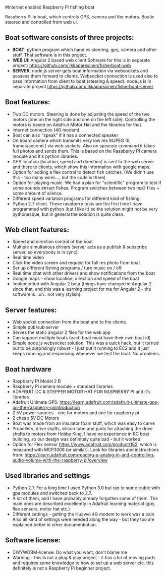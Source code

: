 
#Internet enabled Raspberry Pi fishing boat

Raspberry Pi in boat, which controls GPS, camera and the motors. Boatis steered and controlled from web ui.

## Boat software consists of three projects:
 - **BOAT**:  python program which handles steering, gps, camera and other stuff. That software is in this project.
 - **WEB UI**: Angular 2 based web client Software for this is in separate project: https://github.com/ilkkaparssinen/fisherboat-web
 - **SERVER**: node.js server gets boat information via websockets and passess them forward to clients. Websocket connection is used also to pass information from client to boat (steering & speed). node.js is in separate project https://github.com/ilkkaparssinen/fisherboat-server

## Boat features:
 - Two DC motors. Steering is done by adjusting the speed of the two motors (one on the right side and one on the left side). Controlling the motors is based on Adafruit Motor Hat and the libraries for that.
 - Internet connection (4G modem)
 - Boat can also "speak" if it has a connected speaker
 - On board camera which transmits very low res MJPEG (6 frames/second ) via web sockets. Also on spearate command it takes full photos and sends them. This is based on the Raspberyy PI camera module and it's python libraries.
 - GPS location (location, speed and direction) is sent to the web server and there to clients, which show this information with google maps.
 - Option for adding a flex control to detect fish catches. (We didn't use this - too many wires..., but the code is there).
 - Option for playing music. We had a plan for "scientific" program to test if some sounds atrract fishes. Program switches between two mp3 files + some amount of silence.
 - Different speed variation programs for different kind of fishing.
 - Python 2.7 client. These raspberry tests are the first time I have programmed with python (but I like it) so the solution might not be very pythonesque, but in general the solution is quite clean. 

## Web client features:
 - Speed and direction control of the boat
 - Multiple simultanous drivers (server acts as a publish & subscribe server, so everybody is in sync)
 - Real time video
 - Click the video screen and request for full res photo from boat
 - Set up different fishing programs / turn music on / off
 - Real time chat with other drivers and show notifications from the boat
 - Google maps - show location, direction and speed of the boat
 - Implemented with Angular 2 beta (things have changed in Angular 2 since that, and this was a learning project for me for Angular 2 - the software is ..uh.. not very stylish).
 
## Server features:
 - Web socket connection from the boat and to the clients. 
 - Simple pub/sub server
 - Serves the static angular 2 files for the web app
 - Can support multiple boats (each boat must have their own boat id)
 - Simple node.js websocket solution. This was a quick hack, but it turned out to be surprisingly robust - I just put it running to EC2 and it just keeps running and responsing whenever we test the boat. No problems.

## Boat hardware
  - Raspberry PI Model 2 B
  - Raspberry Pi camera module + standard libraries
  - ADAFRUIT DC & STEPPER MOTOR HAT FOR RASPBERRY PI and it's libraries
  - Adafruit Ultimate GPS: https://learn.adafruit.com/adafruit-ultimate-gps-on-the-raspberry-pi/introduction
  - 2 5V power sources - one for motors and one for raspberry pi
  - 2 cheap 5V DC Motors
  - Boat was made from an insulator foam stuff, which was easy to carve
  - Propellers, drive shafts, silicon tube and parts for attaching the drive shafts to motors from Hobby King. I have no experience in RC boat building, so our design was definitely quite bad - but it worked.
  - Option for Flex sensor https://www.adafruit.com/product/182, which is measured with MCP3008 (or similar). Look for libraries and instructions from: https://learn.adafruit.com/reading-a-analog-in-and-controlling-audio-volume-with-the-raspberry-pi/overview
  
## Used libraries and settings
  - Python 2.7. For a long time I used Python 3.0 but ran to some truble with gps modules and switched back to 2.7.
  - A lot of them, and I have probably already forgotten some of them. The main ones are described excellently in Adafruit learning material (gps, flex sensors, motor hat etc.)
  - Different settings - getting the Huawei 4G modem to work was a pain. Also all kind of settings were needed along the way - but they too are explained better in other documentiotion.

## Software license:
 - DWYWDBM-license: Do what you want, don't blame me
 - Warning - this is not a plug & play project - it has a lot of moving parts and requires some knowledge to how to set up a web server etc. this definitely is not a Raspberry Pi beginner project. 
 
